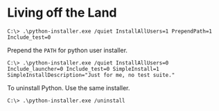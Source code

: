 # Living off the Land

```
C:\> .\python-installer.exe /quiet InstallAllUsers=1 PrependPath=1 Include_test=0
```

Prepend the `PATH` for python user installer.

```
C:\> .\python-installer.exe /quiet InstallAllUsers=0 Include_launcher=0 Include_test=0 SimpleInstall=1 SimpleInstallDescription="Just for me, no test suite."
```

To uninstall Python. Use the same installer.

```
C:\> .\python-installer.exe /uninstall
```